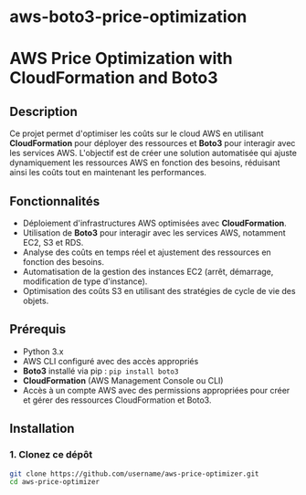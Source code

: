 # aws-boto3-price-optimization
# AWS Price Optimization with CloudFormation and Boto3

## Description

Ce projet permet d'optimiser les coûts sur le cloud AWS en utilisant **CloudFormation** pour déployer des ressources et **Boto3** pour interagir avec les services AWS. L'objectif est de créer une solution automatisée qui ajuste dynamiquement les ressources AWS en fonction des besoins, réduisant ainsi les coûts tout en maintenant les performances.

## Fonctionnalités

- Déploiement d'infrastructures AWS optimisées avec **CloudFormation**.
- Utilisation de **Boto3** pour interagir avec les services AWS, notamment EC2, S3 et RDS.
- Analyse des coûts en temps réel et ajustement des ressources en fonction des besoins.
- Automatisation de la gestion des instances EC2 (arrêt, démarrage, modification de type d'instance).
- Optimisation des coûts S3 en utilisant des stratégies de cycle de vie des objets.

## Prérequis

- Python 3.x
- AWS CLI configuré avec des accès appropriés
- **Boto3** installé via pip : `pip install boto3`
- **CloudFormation** (AWS Management Console ou CLI)
- Accès à un compte AWS avec des permissions appropriées pour créer et gérer des ressources CloudFormation et Boto3.

## Installation

### 1. Clonez ce dépôt

```bash
git clone https://github.com/username/aws-price-optimizer.git
cd aws-price-optimizer

